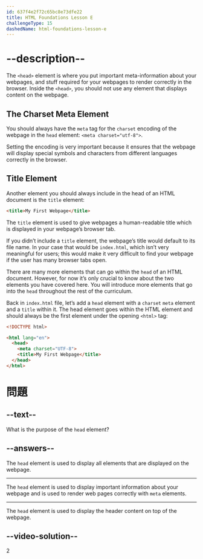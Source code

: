 ```yaml
---
id: 637f4e2f72c65bc8e73dfe22
title: HTML Foundations Lesson E
challengeType: 15
dashedName: html-foundations-lesson-e
---
```


# --description--

The `<head>` element is where you put important meta-information about your webpages, and stuff required for your webpages to render correctly in the browser. Inside the `<head>`, you should not use any element that displays content on the webpage.

## The Charset Meta Element
You should always have the `meta` tag for the `charset` encoding of the webpage in the `head` element: `<meta charset="utf-8">`.

Setting the encoding is very important because it ensures that the webpage will display special symbols and characters from different languages correctly in the browser.

## Title Element
Another element you should always include in the head of an HTML document is the `title` element:

```html
<title>My First Webpage</title>
```

The `title` element is used to give webpages a human-readable title which is displayed in your webpage’s browser tab.

If you didn’t include a `title` element, the webpage’s title would default to its file name. In your case that would be `index.html`, which isn’t very meaningful for users; this would make it very difficult to find your webpage if the user has many browser tabs open.

There are many more elements that can go within the `head` of an HTML document. However, for now it’s only crucial to know about the two elements you have covered here. You will introduce more elements that go into the `head` throughout the rest of the curriculum.

Back in `index.html` file, let’s add a `head` element with a `charset` `meta` element and a `title` within it. The head element goes within the HTML element and should always be the first element under the opening `<html>` tag:


```html
<!DOCTYPE html>

<html lang="en">
  <head>
    <meta charset="UTF-8">
    <title>My First Webpage</title>
  </head>
</html>
```

# 問題

## --text--

What is the purpose of the `head` element?

## --answers--

The `head` element is used to display all elements that are displayed on the webpage.

---

The `head` element is used to display important information about your webpage and is used to render web pages correctly with `meta` elements.

---

The `head` element is used to display the header content on top of the webpage.


## --video-solution--

2
